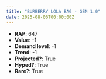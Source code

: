```yaml
---
title: "BURBERRY LOLA BAG - GEM 1.0"
date: 2025-08-06T00:00:00Z
---
```

- **RAP**: 647
- **Value**: -1
- **Demand level**: -1
- **Trend**: -1
- **Projected?**: True
- **Hyped?**: True
- **Rare?**: True
